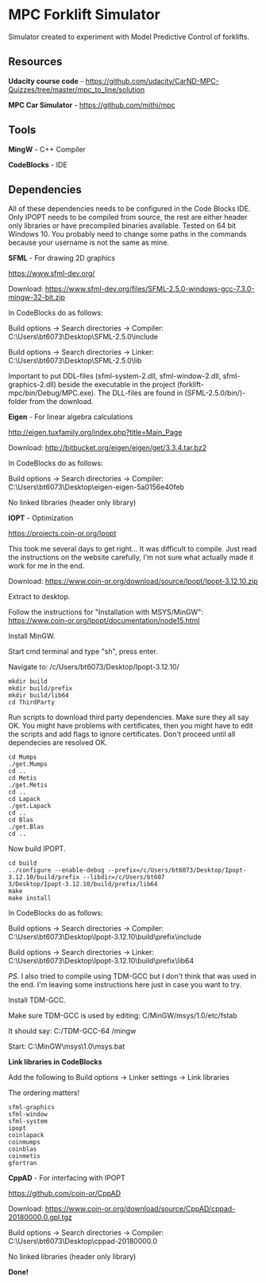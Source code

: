 
# MPC Forklift Simulator

Simulator created to experiment with Model Predictive Control of forklifts.

## Resources

**Udacity course code** - https://github.com/udacity/CarND-MPC-Quizzes/tree/master/mpc_to_line/solution

**MPC Car Simulator** - https://github.com/mithi/mpc

## Tools

**MingW** - C++ Compiler

**CodeBlocks** - IDE

## Dependencies

All of these dependencies needs to be configured in the Code Blocks IDE. Only IPOPT needs to be compiled from source, the rest are either header only libraries or have precompiled binaries available. Tested on 64 bit Windows 10. You probably need to change some paths in the commands because your username is not the same as mine.

**SFML** -  For drawing 2D graphics

https://www.sfml-dev.org/

Download: https://www.sfml-dev.org/files/SFML-2.5.0-windows-gcc-7.3.0-mingw-32-bit.zip

In CodeBlocks do as follows:

Build options -> Search directories -> Compiler: C:\Users\bt6073\Desktop\SFML-2.5.0\include

Build options -> Search directories -> Linker: C:\Users\bt6073\Desktop\SFML-2.5.0\lib

Important to put DDL-files (sfml-system-2.dll, sfml-window-2.dll, sfml-graphics-2.dll) beside the executable in the project (forklift-mpc/bin/Debug/MPC.exe). The DLL-files are found in (SFML-2.5.0/bin/)-folder from the download.

**Eigen** - For linear algebra calculations

http://eigen.tuxfamily.org/index.php?title=Main_Page

Download: http://bitbucket.org/eigen/eigen/get/3.3.4.tar.bz2

In CodeBlocks do as follows:

Build options -> Search directories -> Compiler: C:\Users\bt6073\Desktop\eigen-eigen-5a0156e40feb

No linked libraries (header only library)

**IOPT** - Optimization

https://projects.coin-or.org/Ipopt

This took me several days to get right... It was difficult to compile. Just read the instructions on the website carefully, I'm not sure what actually made it work for me in the end.

Download: https://www.coin-or.org/download/source/Ipopt/Ipopt-3.12.10.zip

Extract to desktop.

Follow the instructions for "Installation with MSYS/MinGW": https://www.coin-or.org/Ipopt/documentation/node15.html

Install MinGW.

Start cmd terminal and type "sh", press enter.

Navigate to: /c/Users/bt6073/Desktop/Ipopt-3.12.10/

```
mkdir build
mkdir build/prefix
mkdir build/lib64
cd ThirdParty
```

Run scripts to download third party dependencies. Make sure they all say OK. You might have problems with certificates, then you might have to edit the scripts and add flags to ignore certificates. Don't proceed until all dependecies are resolved OK.

```
cd Mumps
./get.Mumps
cd ..
cd Metis
./get.Metis
cd ..
cd Lapack
./get.Lapack
cd ..
cd Blas
./get.Blas
cd ..
```

Now build IPOPT.

```
cd build
../configure --enable-debug --prefix=/c/Users/bt6073/Desktop/Ipopt-3.12.10/build/prefix --libdir=/c/Users/bt607
3/Desktop/Ipopt-3.12.10/build/prefix/lib64
make
make install
```

In CodeBlocks do as follows:

Build options -> Search directories -> Compiler: C:\Users\bt6073\Desktop\Ipopt-3.12.10\build\prefix\include

Build options -> Search directories -> Linker: C:\Users\bt6073\Desktop\Ipopt-3.12.10\build\prefix\lib64

*PS.* I also tried to compile using TDM-GCC but I don't think that was used in the end. I'm leaving some instructions here just in case you want to try.

Install TDM-GCC.

Make sure TDM-GCC is used by editing: C/MinGW/msys/1.0/etc/fstab

It should say: C:/TDM-GCC-64     /mingw

Start: C:\MinGW\msys\1.0\msys.bat

**Link libraries in CodeBlocks**

Add the following to Build options -> Linker settings -> Link libraries

The ordering matters!

```
sfml-graphics
sfml-window
sfml-system
ipopt
coinlapack
coinmumps
coinblas
coinmetis
gfortran
```

**CppAD** - For interfacing with IPOPT

https://github.com/coin-or/CppAD

Download: https://www.coin-or.org/download/source/CppAD/cppad-20180000.0.gpl.tgz

Build options -> Search directories -> Compiler: C:\Users\bt6073\Desktop\cppad-20180000.0

No linked libraries (header only library)


**Done!**
